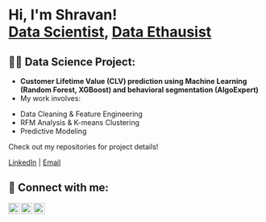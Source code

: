 <h1>Hi, I'm Shravan! <br/><a href="https://github.com/Shravan-1243/Shravan-1243">Data Scientist</a>, <a href="https://www.linkedin.com/in/shravan-kanamadi-338715178/">Data Ethausist</a></h1>

<h2>👨‍💻 Data Science Project:</h2>

- <b>Customer Lifetime Value (CLV) prediction using Machine Learning (Random Forest, XGBoost) and behavioral segmentation (AlgoExpert)</b>
- My work involves:
* Data Cleaning & Feature Engineering
* RFM Analysis & K-means Clustering
* Predictive Modeling

Check out my repositories for project details!

[LinkedIn](https://www.linkedin.com/in/shravan-kanamadi-338715178/) | [Email](https://mail.google.com/mail/u/0/?tab=rm&ogbl#inbox)

<h2> 🤳 Connect with me:</h2>

[<img align="left" alt="JoshMadakor | Twitter" width="22px" src="https://cdn.jsdelivr.net/npm/simple-icons@v3/icons/twitter.svg" />][twitter]
[<img align="left" alt="JoshMadakor | LinkedIn" width="22px" src="https://cdn.jsdelivr.net/npm/simple-icons@v3/icons/linkedin.svg" />][linkedin]
[<img align="left" alt="JoshMadakor | Instagram" width="22px" src="https://cdn.jsdelivr.net/npm/simple-icons@v3/icons/instagram.svg" />][instagram]

[twitter]: https://x.com/KanamadiShravan?t=hvDwxxbkzRmxvbhcgYwfxw&s=09
[instagram]: https://www.instagram.com/_shra1_kanamadi_?igsh=MTA5NDNmbzM3dDQ4cQ==
[linkedin]: https://www.linkedin.com/in/shravan-kanamadi-338715178/

<!--
**Shravan-1243/Shravan-1243** is a ✨ _special_ ✨ repository because its `README.md` (this file) appears on your GitHub profile.

Here are some ideas to get you started:

- 🔭 I’m currently working on ...
- 🌱 I’m currently learning ...
- 👯 I’m looking to collaborate on ...
- 🤔 I’m looking for help with ...
- 💬 Ask me about ...
- 📫 How to reach me: ...
- 😄 Pronouns: ...
- ⚡ Fun fact: ...
-->
